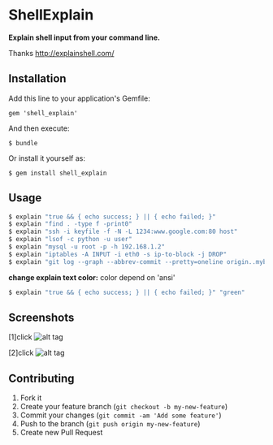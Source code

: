 # ShellExplain

  **Explain shell input from your command line.**

  Thanks http://explainshell.com/

## Installation

Add this line to your application's Gemfile:

    gem 'shell_explain'

And then execute:

    $ bundle

Or install it yourself as:

    $ gem install shell_explain

## Usage

```sh
$ explain "true && { echo success; } || { echo failed; }"
$ explain "find . -type f -print0"
$ explain "ssh -i keyfile -f -N -L 1234:www.google.com:80 host"
$ explain "lsof -c python -u user"
$ explain "mysql -u root -p -h 192.168.1.2"
$ explain "iptables -A INPUT -i eth0 -s ip-to-block -j DROP"
$ explain "git log --graph --abbrev-commit --pretty=oneline origin..mybranch"
```
**change explain text color:**
color depend on 'ansi'

```sh
$ explain "true && { echo success; } || { echo failed; }" "green"
```


## Screenshots
[1]click
![alt tag](https://github.com/ZhangHanDong/shell_explain/blob/master/public/img/explain_shell1.png)

[2]click
![alt tag](https://github.com/ZhangHanDong/shell_explain/blob/master/public/img/explain_shell2.png)


## Contributing

1. Fork it
2. Create your feature branch (`git checkout -b my-new-feature`)
3. Commit your changes (`git commit -am 'Add some feature'`)
4. Push to the branch (`git push origin my-new-feature`)
5. Create new Pull Request
